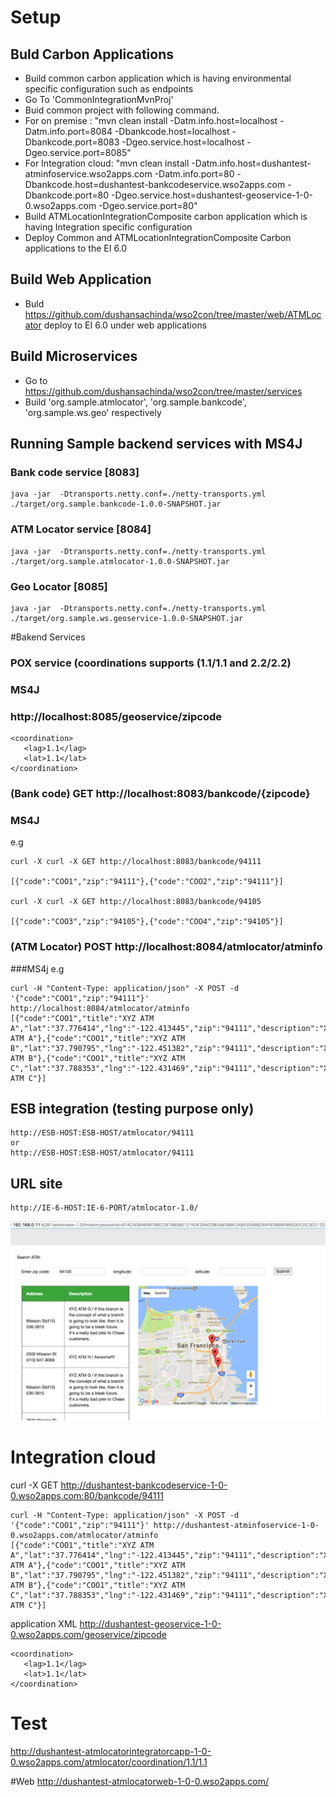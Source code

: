 # Setup
## Buld Carbon Applications
- Build common carbon application which is having environmental specific configuration such as endpoints
- Go To 'CommonIntegrationMvnProj'
- Buid common project with following command.
- For on premise : "mvn clean install -Datm.info.host=localhost -Datm.info.port=8084 -Dbankcode.host=localhost -Dbankcode.port=8083 -Dgeo.service.host=localhost -Dgeo.service.port=8085"
- For Integration cloud:  "mvn clean install -Datm.info.host=dushantest-atminfoservice.wso2apps.com -Datm.info.port=80 -Dbankcode.host=dushantest-bankcodeservice.wso2apps.com -Dbankcode.port=80 -Dgeo.service.host=dushantest-geoservice-1-0-0.wso2apps.com -Dgeo.service.port=80"
- Build ATMLocationIntegrationComposite carbon application which is having Integration specific configuration
- Deploy Common and ATMLocationIntegrationComposite Carbon applications to the EI 6.0

## Build Web Application
- Buld https://github.com/dushansachinda/wso2con/tree/master/web/ATMLocator deploy to EI 6.0 under web applications

## Build Microservices
- Go to https://github.com/dushansachinda/wso2con/tree/master/services
- Build 'org.sample.atmlocator', 'org.sample.bankcode', 'org.sample.ws.geo' respectively

## Running Sample backend services with MS4J

### Bank code service [8083]
```
java -jar  -Dtransports.netty.conf=./netty-transports.yml ./target/org.sample.bankcode-1.0.0-SNAPSHOT.jar
```

### ATM Locator service [8084]
```
java -jar  -Dtransports.netty.conf=./netty-transports.yml ./target/org.sample.atmlocator-1.0.0-SNAPSHOT.jar
```

### Geo Locator [8085]
```
java -jar  -Dtransports.netty.conf=./netty-transports.yml ./target/org.sample.ws.geoservice-1.0.0-SNAPSHOT.jar
```


#Bakend Services
### POX service  (coordinations supports (1.1/1.1 and 2.2/2.2)
### MS4J
### http://localhost:8085/geoservice/zipcode
```
<coordination>
   <lag>1.1</lag>
   <lat>1.1</lat>
</coordination>
```


### (Bank code) GET http://localhost:8083/bankcode/{zipcode}
### MS4J
e.g
```
curl -X curl -X GET http://localhost:8083/bankcode/94111

[{"code":"COO1","zip":"94111"},{"code":"COO2","zip":"94111"}]

curl -X curl -X GET http://localhost:8083/bankcode/94105

[{"code":"COO3","zip":"94105"},{"code":"COO4","zip":"94105"}]
```

### (ATM Locator) POST http://localhost:8084/atmlocator/atminfo 
###MS4j
e.g
```
curl -H "Content-Type: application/json" -X POST -d '{"code":"COO1","zip":"94111"}' http://localhost:8084/atmlocator/atminfo
[{"code":"COO1","title":"XYZ ATM A","lat":"37.776414","lng":"-122.413445","zip":"94111","description":"XYZ ATM A"},{"code":"COO1","title":"XYZ ATM B","lat":"37.790795","lng":"-122.451382","zip":"94111","description":"XYZ ATM B"},{"code":"COO1","title":"XYZ ATM C","lat":"37.788353","lng":"-122.431469","zip":"94111","description":"XYZ ATM C"}]
```
## ESB integration (testing purpose only)
```
http://ESB-HOST:ESB-HOST/atmlocator/94111 
or
http://ESB-HOST:ESB-HOST/atmlocator/94111
```
## URL site
```
http://IE-6-HOST:IE-6-PORT/atmlocator-1.0/
```
![Alt text](/images/web-view.png?raw=true "Web Search View")



# Integration cloud

curl -X GET http://dushantest-bankcodeservice-1-0-0.wso2apps.com:80/bankcode/94111


```
curl -H "Content-Type: application/json" -X POST -d '{"code":"COO1","zip":"94111"}' http://dushantest-atminfoservice-1-0-0.wso2apps.com/atmlocator/atminfo
[{"code":"COO1","title":"XYZ ATM A","lat":"37.776414","lng":"-122.413445","zip":"94111","description":"XYZ ATM A"},{"code":"COO1","title":"XYZ ATM B","lat":"37.790795","lng":"-122.451382","zip":"94111","description":"XYZ ATM B"},{"code":"COO1","title":"XYZ ATM C","lat":"37.788353","lng":"-122.431469","zip":"94111","description":"XYZ ATM C"}]
```

application XML
http://dushantest-geoservice-1-0-0.wso2apps.com/geoservice/zipcode
```
<coordination>
   <lag>1.1</lag>
   <lat>1.1</lat>
</coordination>
```

# Test
http://dushantest-atmlocatorintegratorcapp-1-0-0.wso2apps.com/atmlocator/coordination/1.1/1.1

#Web
http://dushantest-atmlocatorweb-1-0-0.wso2apps.com/
